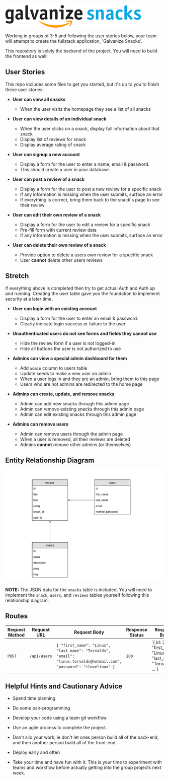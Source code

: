 ![logo](./snacks_logo.png)

Working in groups of 3-5 and following the user stories below, your team will attempt to create the fullstack application, 'Galvanize Snacks'.

This repository is solely the backend of the project. You will need to build the frontend as well!

## User Stories

This repo includes some files to get you started, but it's up to you to finish these user stories:

- **User can view all snacks**
  - When the user visits the homepage they see a list of all snacks

- **User can view details of an individual snack**
  - When the user clicks on a snack, display full information about that snack
  - Display list of reviews for snack
  - Display average rating of snack

- **User can signup a new account**
  - Display a form for the user to enter a name, email & password.
  - This should create a user in your database

- **User can post a review of a snack**
  - Display a form for the user to post a new review for a specific snack
  - If any information is missing when the user submits, surface an error
  - If everything is correct, bring them back to the snack's page to see their review

- **User can edit their own review of a snack**
  - Display a form for the user to edit a review for a specific snack
  - Pre-fill form with current review data
  - If any information is missing when the user submits, surface an error

- **User can delete their own review of a snack**
  - Provide option to delete a users own review for a specific snack
  - User **cannot** delete other users reviews


## Stretch
If everything above is completed then try to get actual Auth and Auth up and running. Creating the user table gave you the foundation to implement security at a later time.

- **User can login with an existing account**
  - Display a form for the user to enter an email & password.
  - Clearly indicate login success or failure to the user

- **Unauthenticated users do not see forms and fields they cannot use**
  - Hide the review form if a user is not logged-in
  - Hide all buttons the user is not authorized to use

- **Admins can view a special admin dashboard for them**
  - Add `admin` column to users table
  - Update seeds to make a new user an admin
  - When a user logs in and they are an admin, bring them to this page
  - Users who are not admins are redirected to the home page


- **Admins can create, update, and remove snacks**
  - Admin can add new snacks through this admin page
  - Admin can remove existing snacks through this admin page
  - Admin can edit existing snacks through this admin page


- **Admins can remove users**
  - Admin can remove users through the admin page
  - When a user is removed, all their reviews are deleted
  - Admins **cannot** remove other admins (or themselves)


## Entity Relationship Diagram

![snacks ERD](./snacks_erd.jpg)

**NOTE:** The JSON data for the `snacks` table is included. You will need to implement the `snack`, `users`, and `reviews` tables yourself following this relationship diagram.

## Routes

| Request Method | Request URL | Request Body | Response Status | Response Body                                                  |
|----------------|-------------|--------------|-----------------|----------------------------------------------------------------|
| `POST`         | `/api/users`           | `{ "first_name": "Linus", "last_name": "Torvalds", "email": "linus.torvalds@hotmail.com", "password": "ilovelinux" }` | `200`           | `{ id: 2, "first_name": "Linus", "last_name": "Torvalds", ... } |


## Helpful Hints and Cautionary Advice

* Spend time planning

* Do some pair-programming

* Develop your code using a team git workflow

* Use an agile process to complete the project.

* Don't silo your work, ie don't let ones person build all of the back-end, and then another person build all of the front-end.

* Deploy early and often

* Take your time and have fun with it. This is your time to experiment with teams and workflow before actually getting into the group projects next week.



